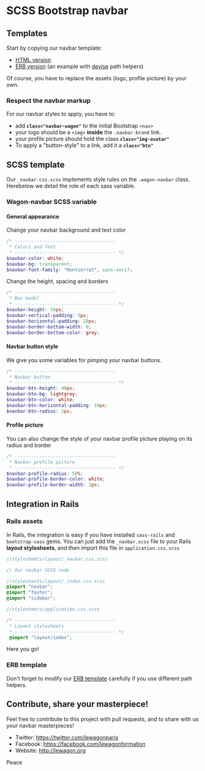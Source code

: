 # SCSS Bootstrap navbar

## Templates

Start by copying our navbar template:

- [HTML version](https://github.com/lewagon/awesome-navbars/blob/master/templates/_navbar.html)
- [ERB version](https://github.com/lewagon/awesome-navbars/blob/master/templates/_navbar.html.erb) (an example with [devise](https://github.com/plataformatec/devise) path helpers)

Of course, you have to replace the assets (logo, profile picture) by your own.

### Respect the navbar markup

For our navbar styles to apply, you have to:

- add **`class="navbar-wagon"`** to the initial Bootstrap `<nav>`
- your logo should be a `<img>` **inside** the `.navbar-brand` link.
- your profile picture should hold the class **`class="img-avatar"`**
- To apply a "button-style" to a link, add it a **`class="btn"`**


## SCSS template

Our `_navbar.css.scss` implements style rules on the `.wagon-navbar` class. Herebelow we detail the role of each sass variable.

### Wagon-navbar SCSS variable

#### General appearance

Change your navbar background and text color

```scss
/* -------------------------------------
 * Colors and font
 * ------------------------------------- */
$navbar-color: white;
$navbar-bg: transparent;
$navbar-font-family: "Montserrat", sans-serif;
```

Change the height, spacing and borders

```scss
/* -------------------------------------
 * Box model
 * ------------------------------------- */
$navbar-height: 50px;
$navbar-vertical-padding: 5px;
$navbar-horizontal-padding: 20px;
$navbar-border-bottom-width: 0;
$navbar-border-bottom-color: grey;
```

#### Navbar button style

We give you some variables for pimping your navbar buttons.

```scss
/* -------------------------------------
 * Navbar button
 * ------------------------------------- */
$navbar-btn-height: 40px;
$navbar-btn-bg: lightgrey;
$navbar-btn-color: white;
$navbar-btn-horizontal-padding: 10px;
$navbar-btn-radius: 2px;
```

#### Profile picture

You can also change the style of your navbar profile picture playing on its radius and border

```scss
/* -------------------------------------
 * Navbar profile picture
 * ------------------------------------- */
$navbar-profile-radius: 50%;
$navbar-profile-border-color: white;
$navbar-profile-border-width: 2px;
```


## Integration in Rails

### Rails assets

In Rails, the integration is easy if you have installed `sass-rails` and `bootstrap-sass` gems. You can just add the `_navbar.scss` file to your Rails **layout stylesheets**, and then import this file in `application.css.scss`


```scss
//stylesheets/layout/_navbar.css.scss

// Our navbar SCSS code
```

```scss
//stylesheets/layout/_index.css.scss
@import "navbar";
@import "footer";
@import "sidebar";
```

```scss
//stylesheets/application.css.scss

/* -------------------------------------
 * Layout stylesheets
 * ------------------------------------- */
 @import "layout/index";

```

Here you go!

### ERB template

Don't forget to modify our [ERB template](https://github.com/lewagon/awesome-navbars/blob/master/templates/_navbar.html.erb) carefully if you use different path helpers.

## Contribute, share your masterpiece!

Feel free to contribute to this project with pull requests, and to share with us your navbar masterpieces!

- Twitter: https://twitter.com/lewagonparis
- Facebook: https://facebook.com/lewagonformation
- Website: http://lewagon.org

Peace
